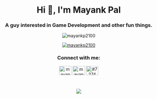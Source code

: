 <h1 align="center">Hi 👋, I'm Mayank Pal</h1>
<h3 align="center">A guy interested in Game Development and other fun things.</h3>
<p align="center"> <img src="https://komarev.com/ghpvc/?username=mayankp2100&label=Profile%20views&color=0e75b6&style=flat" alt="mayankp2100" /> </p>
<p align="center"> <a href="https://github.com/ryo-ma/github-profile-trophy"><img src="https://github-profile-trophy.vercel.app/?username=mayankp2100&theme=juicyfresh&column=3&margin-w=10&margin-h=10&no-bg=true&no-frame=true" alt="mayankp2100" /></a> </p>

<h3 align="center">Connect with me:</h3>
<p align="center">
<a href="https://twitter.com/mayankp2100" target="blank"><img align="center" src="https://raw.githubusercontent.com/rahuldkjain/github-profile-readme-generator/master/src/images/icons/Social/twitter.svg" alt="mayankp2100" height="30" width="40" /></a>
<a href="https://instagram.com/mayank8722" target="blank"><img align="center" src="https://raw.githubusercontent.com/rahuldkjain/github-profile-readme-generator/master/src/images/icons/Social/instagram.svg" alt="mayank._.2100" height="30" width="40" /></a>
<a href="https://discord.gg/#7274" target="blank"><img align="center" src="https://raw.githubusercontent.com/rahuldkjain/github-profile-readme-generator/master/src/images/icons/Social/discord.svg" alt="#7274" height="30" width="40" /></a>
</p>
<br>
<p align="center"><img align="center" src="http://github-profile-summary-cards.vercel.app/api/cards/repos-per-language?username=mayankp2100&theme=transparent" /></p>
